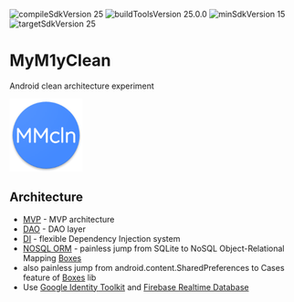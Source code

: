 ![compileSdkVersion 25](https://img.shields.io/badge/compileSdkVersion-25-yellow.svg?style=true) ![buildToolsVersion 25.0.0](https://img.shields.io/badge/buildToolsVersion-25.0.0-blue.svg?style=true) ![minSdkVersion 15](https://img.shields.io/badge/minSdkVersion-15-red.svg?style=true) ![targetSdkVersion 25](https://img.shields.io/badge/targetSdkVersion-25-green.svg?style=true)

# MyM1yClean
Android clean architecture experiment

<img src="media/icon.png" width="128" height="128" />

## Architecture
- [MVP](https://github.com/kepocnhh/MyM1yClean/tree/master/business/src/main/java/stan/mym1y/clean/contracts) - MVP architecture
- [DAO](https://github.com/kepocnhh/MyM1yClean/tree/master/business/src/main/java/stan/mym1y/clean/data/local) - DAO layer
- [DI](https://github.com/kepocnhh/MyM1yClean/tree/master/implementation/src/main/java/stan/mym1y/clean/components) - flexible Dependency Injection system
- [NOSQL ORM](https://github.com/kepocnhh/MyM1yClean/tree/master/implementation/src/main/java/stan/mym1y/clean/boxes) - painless jump from SQLite to NoSQL Object-Relational Mapping [Boxes](https://github.com/StanleyProjects/Boxes)
- also painless jump from android.content.SharedPreferences to Cases feature of [Boxes](https://github.com/StanleyProjects/Boxes) lib
- Use [Google Identity Toolkit](https://developers.google.com/identity/toolkit) and [Firebase Realtime Database](https://firebase.google.com/docs/database)
